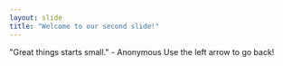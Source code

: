 ```yaml
---
layout: slide
title: "Welcome to our second slide!"
---
```

"Great things starts small." - Anonymous
Use the left arrow to go back!
